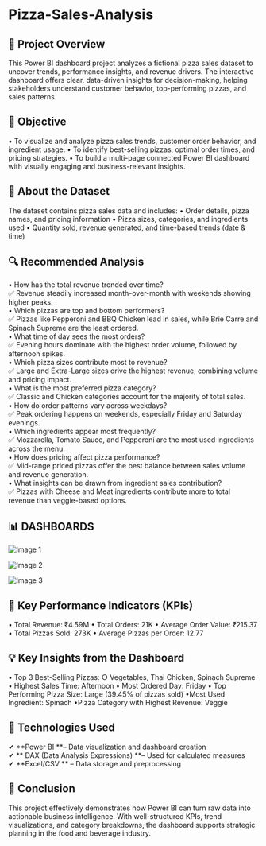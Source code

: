 # Pizza-Sales-Analysis
## 📌 Project Overview
This Power BI dashboard project analyzes a fictional pizza sales dataset to uncover trends, performance insights, and revenue drivers. The interactive dashboard offers clear, data-driven insights for decision-making, helping stakeholders understand customer behavior, top-performing pizzas, and sales patterns.

## 🎯 Objective
• To visualize and analyze pizza sales trends, customer order behavior, and ingredient usage.
• To identify best-selling pizzas, optimal order times, and pricing strategies.
• To build a multi-page connected Power BI dashboard with visually engaging and business-relevant insights.

## 📂 About the Dataset
The dataset contains pizza sales data and includes:
• Order details, pizza names, and pricing information
• Pizza sizes, categories, and ingredients used
• Quantity sold, revenue generated, and time-based trends (date & time)

## 🔍 Recommended Analysis
• How has the total revenue trended over time?<br>
✅ Revenue steadily increased month-over-month with weekends showing higher peaks.<br>
• Which pizzas are top and bottom performers?<br>
✅ Pizzas like Pepperoni and BBQ Chicken lead in sales, while Brie Carre and Spinach Supreme are the least ordered.<br>
• What time of day sees the most orders?<br>
✅ Evening hours dominate with the highest order volume, followed by afternoon spikes.<br>
• Which pizza sizes contribute most to revenue?<br>
✅ Large and Extra-Large sizes drive the highest revenue, combining volume and pricing impact.<br>
• What is the most preferred pizza category?<br>
✅ Classic and Chicken categories account for the majority of total sales.<br>
• How do order patterns vary across weekdays?<br>
✅ Peak ordering happens on weekends, especially Friday and Saturday evenings.<br>
• Which ingredients appear most frequently?<br>
✅ Mozzarella, Tomato Sauce, and Pepperoni are the most used ingredients across the menu.<br>
• How does pricing affect pizza performance?<br>
✅ Mid-range priced pizzas offer the best balance between sales volume and revenue generation.<br>
• What insights can be drawn from ingredient sales contribution?<br>
✅ Pizzas with Cheese and Meat ingredients contribute more to total revenue than veggie-based options.<br>

## 📊 DASHBOARDS
![Image 1](https://github.com/user-attachments/assets/acdb5599-543b-4e82-a655-292be07f03ae)

![Image 2](https://github.com/user-attachments/assets/da8b09b8-a782-4f3a-bfcf-845d2914e3bb)

![Image 3](https://github.com/user-attachments/assets/ea489902-6153-4cbf-8e30-af06869476d9)

## 📌 Key Performance Indicators (KPIs)
• Total Revenue: ₹4.59M
• Total Orders: 21K
• Average Order Value: ₹215.37
• Total Pizzas Sold: 273K
• Average Pizzas per Order: 12.77
	
## 💡 Key Insights from the Dashboard
• Top 3 Best-Selling Pizzas:
  ○ Vegetables, Thai Chicken, Spinach Supreme
• Highest Sales Time: Afternoon
• Most Ordered Day: Friday
• Top Performing Pizza Size: Large (39.45% of pizzas sold)
•Most Used Ingredient: Spinach
•Pizza Category with Highest Revenue: Veggie

## 🧰 Technologies Used
✔ **Power BI **– Data visualization and dashboard creation<br>
✔ ** DAX (Data Analysis Expressions) **– Used for calculated measures<br>
✔ **Excel/CSV ** – Data storage and preprocessing<br>

## 📍 Conclusion
This project effectively demonstrates how Power BI can turn raw data into actionable business intelligence. With well-structured KPIs, trend visualizations, and category breakdowns, the dashboard supports strategic planning in the food and beverage industry.


